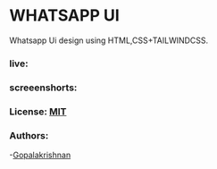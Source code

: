 # WHATSAPP UI
Whatsapp Ui design using HTML,CSS+TAILWINDCSS.

### live:

### screeenshorts:

### License: [MIT](/LICENCE)

### Authors:

-[Gopalakrishnan](https://www.instagram.com/pe.a.ce_dude?igsh=c3dxNTU2OHF3NWt6)